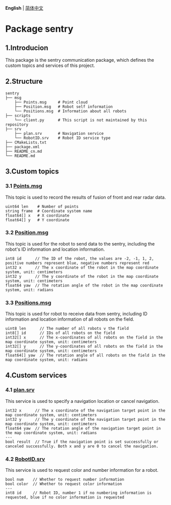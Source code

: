 __English__ | [简体中文](README_cn.md)

# Package sentry

## 1.Introducion

This package is the sentry communication package, which defines the custom topics and services of this project.

## 2.Structure

```
sentry
├── msg
    ├── Points.msg     # Point cloud
    ├── Position.msg   # Robot self information
    └── Positions.msg  # Information about all robots
├── scripts
    └── client.py      # This script is not maintained by this repository
├── srv
    ├── plan.srv       # Navigation service
    └── RobotID.srv    # Robot ID service type
├── CMakeLists.txt
├── package.xml
├── README_cn.md
└── README.md
```

## 3.Custom topics

### 3.1 [Points.msg](msg/Points.msg)

This topic is used to record the results of fusion of front and rear radar data.

```
uint64 len    # Number of points
string frame  # Coordinate system name
float64[] x   # X coordinate
float64[] y   # Y coordinate
```

### 3.2 [Position.msg](msg/Position.msg)

This topic is used for the robot to send data to the sentry, including the robot's ID information and location information.

```
int8 id      // The ID of the robot, the values are -2, -1, 1, 2, positive numbers represent blue, negative numbers represent red
int32 x      // The x coordinate of the robot in the map coordinate system, unit: centimeters
int32 y      // The y coordinate of the robot in the map coordinate system, unit: centimeters
float64 yaw  // The rotation angle of the robot in the map coordinate system, unit: radians
```

### 3.3 [Positions.msg](msg/Positions.msg)

This topic is used for robot to receive data from sentry, including ID information and location information of all robots on the field.

```
uint8 len      // The number of all robots v the field
int8[] id      // IDs of all robots on the field
int32[] x      // The x-coordinates of all robots on the field in the map coordinate system, unit: centimeters
int32[] y      // The y-coordinates of all robots on the field in the map coordinate system, unit: centimeters
float64[] yaw  // The rotation angle of all robots on the field in the map coordinate system, unit: radians
```

## 4.Custom services

### 4.1 [plan.srv](srv/plan.srv)

This service is used to specify a navigation location or cancel navigation.

```
int32 x      // The x coordinate of the navigation target point in the map coordinate system, unit: centimeters
int32 y      // The y coordinate of the navigation target point in the map coordinate system, unit: centimeters
float64 yaw  // The rotation angle of the navigation target point in the map coordinate system, unit: radians
---
bool result  // True if the navigation point is set successfully or canceled successfully. Both x and y are 0 to cancel the navigation.
```

### 4.2 [RobotID.srv](srv/RobotID.srv)

This service is used to request color and number information for a robot.

```
bool num    // Whether to request number information
bool color  // Whether to request color information
---
int8 id     // Robot ID, number 1 if no numbering information is requested, blue if no color information is requested
```
